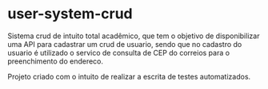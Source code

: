 # user-system-crud

Sistema crud de intuito total acadêmico, que tem o objetivo de disponibilizar uma API para cadastrar um crud de usuario, sendo que no cadastro do usuario é utilizado o servico de consulta de CEP do correios para o preenchimento do endereco.

Projeto criado com o intuito de realizar a escrita de testes automatizados.
